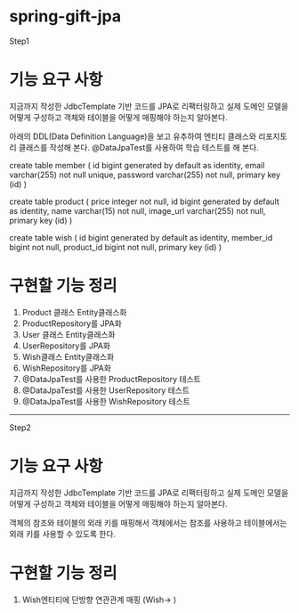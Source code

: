 # spring-gift-jpa
 
Step1
# 기능 요구 사항
지금까지 작성한 JdbcTemplate 기반 코드를 JPA로 리팩터링하고 실제 도메인 모델을 어떻게 구성하고 객체와 테이블을 어떻게 매핑해야 하는지 알아본다.

아래의 DDL(Data Definition Language)을 보고 유추하여 엔티티 클래스와 리포지토리 클래스를 작성해 본다.
@DataJpaTest를 사용하여 학습 테스트를 해 본다.

create table member
(
id bigint generated by default as identity,
email varchar(255) not null unique,
password varchar(255) not null,
primary key (id)
)

create table product
(
price integer not null,
id bigint generated by default as identity,
name varchar(15)  not null,
image_url varchar(255) not null,
primary key (id)
)

create table wish
(
id bigint generated by default as identity,
member_id bigint not null,
product_id bigint not null,
primary key (id)
)

# 구현할 기능 정리
1. Product 클래스 Entity클래스화 
2. ProductRepository를 JPA화
3. User 클래스 Entity클래스화
4. UserRepository를 JPA화
5. Wish클래스 Entity클래스화
6. WishRepository를 JPA화
7. @DataJpaTest를 사용한 ProductRepository 테스트
8. @DataJpaTest를 사용한 UserRepository 테스트
9. @DataJpaTest를 사용한 WishRepository 테스트


---------------------------------------------------------------
Step2

# 기능 요구 사항
지금까지 작성한 JdbcTemplate 기반 코드를 JPA로 리팩터링하고 실제 도메인 모델을 어떻게 구성하고 객체와 테이블을 어떻게 매핑해야 하는지 알아본다.

객체의 참조와 테이블의 외래 키를 매핑해서 객체에서는 참조를 사용하고 테이블에서는 외래 키를 사용할 수 있도록 한다.

# 구현할 기능 정리
1. Wish엔티티에 단방향 연관관계 매핑 (Wish-> )